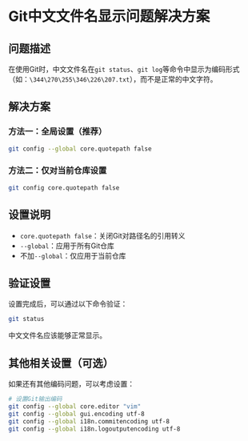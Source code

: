 # Git中文文件名显示问题解决方案

## 问题描述
在使用Git时，中文文件名在`git status`、`git log`等命令中显示为编码形式（如：`\344\270\255\346\226\207.txt`），而不是正常的中文字符。

## 解决方案

### 方法一：全局设置（推荐）
```bash
git config --global core.quotepath false
```

### 方法二：仅对当前仓库设置
```bash
git config core.quotepath false
```

## 设置说明
- `core.quotepath false`：关闭Git对路径名的引用转义
- `--global`：应用于所有Git仓库
- 不加`--global`：仅应用于当前仓库

## 验证设置
设置完成后，可以通过以下命令验证：
```bash
git status
```

中文文件名应该能够正常显示。

## 其他相关设置（可选）
如果还有其他编码问题，可以考虑设置：
```bash
# 设置Git输出编码
git config --global core.editor "vim"
git config --global gui.encoding utf-8
git config --global i18n.commitencoding utf-8
git config --global i18n.logoutputencoding utf-8
```